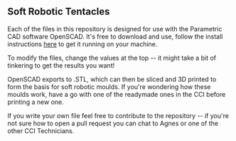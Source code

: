 ## Soft Robotic Tentacles

Each of the files in this repository is designed for use with the Parametric CAD software OpenSCAD. It's free to download and use, follow the install instructions [here](https://openscad.org/downloads.html) to get it running on your machine.

To modify the files, change the values at the top -- it might take a bit of tinkering to get the results you want!

OpenSCAD exports to .STL, which can then be sliced and 3D printed to form the basis for soft robotic moulds. If you're wondering how these moulds work, have a go with one of the readymade ones in the CCI before printing a new one.

If you write your own file feel free to contribute to the repository -- if you're not sure how to open a pull request you can chat to Agnes or one of the other CCI Technicians.